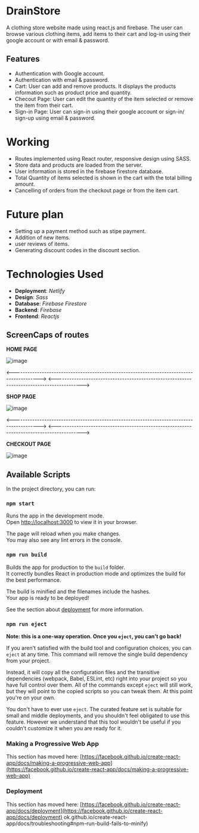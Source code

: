 # DrainStore
A clothing store website made using react.js and firebase. The user can browse various clothing items, add items to their cart and log-in using their google account or with email & password.

## Features
* Authentication with Google account.
* Authentication with email & password.
* Cart: User can add and remove products. It displays the products information such as product             price and quantity.
* Checout Page: User can edit the quantity of the item selected or remove the item from their cart.
* Sign-in Page: User can sign-in using their google account or sign-in/ sign-up using email &                password.

# Working
* Routes implemented using React router, responsive design using SASS.
* Store data and products are loaded from the server.
* User information is stored in the firebase firestore database.
* Total Quantity of items selected is shown in the cart with the total billing amount.
* Cancelling of orders from the checkout page or from the item cart.

# Future plan
* Setting up a payment method such as stipe payment.
* Addition of new items.
* user reviews of items.
* Generating discount codes in the discount section.

# Technologies Used
* **Deployment**: *Netlify*
* **Design**: *Sass*
* **Database**: *Firebase Firestore*
* **Backend**: *Firebase*
* **Frontend**: *Reactjs*

## ScreenCaps of routes
 **HOME PAGE**
 
![image](https://github.com/samyak-sony/clothing-store/assets/74599537/f3882c00-c1d7-442b-b5a1-26ecbfa593c6)

<----------------------------------------------------------------------------------------->
<----------------------------------------------------------------------------------------->

**SHOP PAGE**

![image](https://github.com/samyak-sony/clothing-store/assets/74599537/80c0fb2e-9868-4aaa-8ef5-bc743f6cec40)

<----------------------------------------------------------------------------------------->
<----------------------------------------------------------------------------------------->

**CHECKOUT PAGE**

![image](https://github.com/samyak-sony/clothing-store/assets/74599537/e359bc07-d0b9-4742-a828-f491b31ce21b)





## Available Scripts

In the project directory, you can run:

### `npm start`

Runs the app in the development mode.\
Open [http://localhost:3000](http://localhost:3000) to view it in your browser.

The page will reload when you make changes.\
You may also see any lint errors in the console.


### `npm run build`

Builds the app for production to the `build` folder.\
It correctly bundles React in production mode and optimizes the build for the best performance.

The build is minified and the filenames include the hashes.\
Your app is ready to be deployed!

See the section about [deployment](https://facebook.github.io/create-react-app/docs/deployment) for more information.

### `npm run eject`

**Note: this is a one-way operation. Once you `eject`, you can't go back!**

If you aren't satisfied with the build tool and configuration choices, you can `eject` at any time. This command will remove the single build dependency from your project.

Instead, it will copy all the configuration files and the transitive dependencies (webpack, Babel, ESLint, etc) right into your project so you have full control over them. All of the commands except `eject` will still work, but they will point to the copied scripts so you can tweak them. At this point you're on your own.

You don't have to ever use `eject`. The curated feature set is suitable for small and middle deployments, and you shouldn't feel obligated to use this feature. However we understand that this tool wouldn't be useful if you couldn't customize it when you are ready for it.


### Making a Progressive Web App

This section has moved here: [https://facebook.github.io/create-react-app/docs/making-a-progressive-web-app](https://facebook.github.io/create-react-app/docs/making-a-progressive-web-app)


### Deployment

This section has moved here: [https://facebook.github.io/create-react-app/docs/deployment](https://facebook.github.io/create-react-app/docs/deployment)
ok.github.io/create-react-app/docs/troubleshooting#npm-run-build-fails-to-minify)
